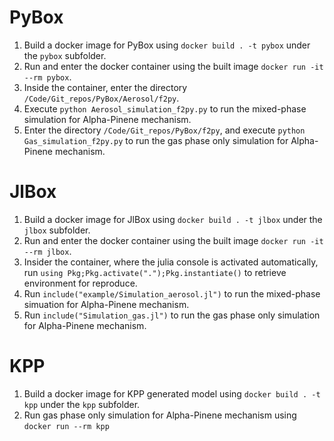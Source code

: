 # PyBox
1. Build a docker image for PyBox using `docker build . -t pybox` under the `pybox` subfolder.
2. Run and enter the docker container using the built image `docker run -it --rm pybox`.
3. Inside the container, enter the directory `/Code/Git_repos/PyBox/Aerosol/f2py`.
4. Execute `python Aerosol_simulation_f2py.py` to run the mixed-phase simulation for Alpha-Pinene mechanism.
5. Enter the directory `/Code/Git_repos/PyBox/f2py`, and execute `python Gas_simulation_f2py.py` to run the gas phase only simulation for Alpha-Pinene mechanism.

# JlBox
1. Build a docker image for JlBox using `docker build . -t jlbox` under the `jlbox` subfolder.
2. Run and enter the docker container using the built image `docker run -it --rm jlbox`.
3. Insider the container, where the julia console is activated automatically, run `using Pkg;Pkg.activate(".");Pkg.instantiate()` to retrieve environment for reproduce.
4. Run `include("example/Simulation_aerosol.jl")` to run the mixed-phase simuation for Alpha-Pinene mechanism.
5. Run `include("Simulation_gas.jl")` to run the gas phase only simulation for Alpha-Pinene mechanism.

# KPP
1. Build a docker image for KPP generated model using `docker build . -t kpp` under the `kpp` subfolder.
2. Run gas phase only simulation for Alpha-Pinene mechanism using `docker run --rm kpp`
